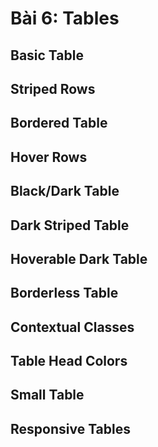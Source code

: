 # Bài 6: Tables

## Basic Table

## Striped Rows

## Bordered Table

## Hover Rows

## Black/Dark Table

## Dark Striped Table

## Hoverable Dark Table

## Borderless Table

## Contextual Classes

## Table Head Colors

## Small Table

## Responsive Tables

